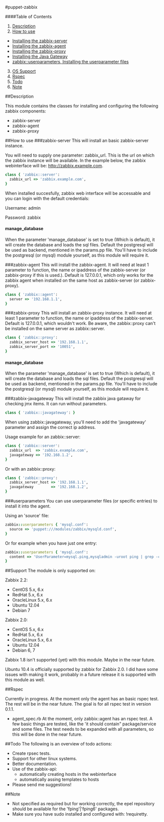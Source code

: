 #puppet-zabbix

####Table of Contents

1. [Description](#description)
2. [How to use](#how-to-use)
  * [Installing the zabbix-server](#zabbix-server)
  * [Installing the zabbix-agent](#zabbix-agent)
  * [Installing the zabbix-proxy](#zabbix-proxy)
  * [Installing the Java Gateway](#zabbix-javagateway)
  * [zabbix::userparameters, Installing the userparameter files](#userparameters)
3. [OS Support](#support)
4. [Rspec](#rspec)
5. [Todo](#todo)
5. [Note](#note)

##Description

This module contains the classes for installing and configuring the following zabbix components:

  - zabbix-server
  - zabbix-agent
  - zabbix-proxy

##How to use
###zabbix-server
This will install an basic zabbix-server instance. 

You will need to supply one parameter: zabbix_url. This is the url on which the zabbix instance will be available. In the example below, the zabbix webinterface will be: http://zabbix.example.com. 

```ruby
class { 'zabbix::server':
  zabbix_url => 'zabbix.example.com',
}
```

When installed succesfully, zabbix web interface will be accessable and you can login with the default credentials:

Username: admin

Password: zabbix

#### manage_database
When the parameter 'manage_database' is set to true (Which is default), it will create the database and loads the sql files. Default the postgresql will be used as backend, mentioned in the params.pp file. You'll have to include the postgresql (or mysql) module yourself, as this module will require it.

###zabbix-agent
This will install the zabbix-agent. It will need at least 1 parameter to function, the name or ipaddress of the zabbix-server (or zabbix-proxy if this is used.). Default is 127.0.0.1, which only works for the zabbix agent when installed on the same host as zabbix-server (or zabbix-proxy).

```ruby
class { 'zabbix::agent':
  server => '192.168.1.1',
}
```

###zabbix-proxy
This will install an zabbix-proxy instance. It will need at least 1 parameter to function, the name or ipaddress of the zabbix-server. Default is 127.0.0.1, which wouldn't work. Be aware, the zabbix::proxy can't be installed on the same server as zabbix::server. 

```ruby
class { 'zabbix::proxy':
  zabbix_server_host => '192.168.1.1',
  zabbix_server_port => '10051',
}
```

#### manage_database
When the parameter 'manage_database' is set to true (Which is default), it will create the database and loads the sql files. Default the postgresql will be used as backend, mentioned in the params.pp file. You'll have to include the postgresql (or mysql) module yourself, as this module will require it.

###zabbix-javagateway
This will install the zabbix java gataway for checking jmx items. It can run without parameters.

```ruby
class { 'zabbix::javagateway': }
```

When using zabbix::javagateway, you'll need to add the 'javagateway' parameter and assign the correct ip address.

Usage example for an zabbix::server:

```ruby
class { 'zabbix::server':
  zabbix_url  => 'zabbix.example.com', 
  javagateway => '192.168.1.2',
}
```

Or with an zabbix::proxy:

```ruby
class { 'zabbix::proxy':
  zabbix_server_host => '192.168.1.1', 
  javagateway        => '192.168.1.2',
}
```

###userparameters
You can use userparameter files (or specific entries) to install it into the agent.

Using an 'source' file:

```ruby
zabbix::userparameters { 'mysql.conf':
  source => 'puppet:///modules/zabbix/mysqld.conf',
}
```

Or for example when you have just one entry:

```ruby
zabbix::userparameters { 'mysql.conf':
  content => 'UserParameter=mysql.ping,mysqladmin -uroot ping | grep -c alive',
}
```

##Support
The module is only supported on:

Zabbix 2.2:

  * CentOS 5.x, 6.x
  * RedHat 5.x, 6.x
  * OracleLinux 5.x, 6.x
  * Ubuntu 12.04
  * Debian 7

Zabbix 2.0:

  * CentOS 5.x, 6.x
  * RedHat 5.x, 6.x
  * OracleLinux 5.x, 6.x
  * Ubuntu 12.04
  * Debian 6, 7


Zabbix 1.8 isn't supported (yet) with this module. Maybe in the near future.

Ubuntu 10.4 is officially supported by zabbix for Zabbix 2.0. I did have some issues with making it work, probably in a future release it is supported with this module as well.

##Rspec

Currently in progress. At the moment only the agent has an basic rspec test. The rest will be in the near future. The goal is for all rspec test in version 0.1.1.

* agent_spec.rb
At the moment, only zabbix::agent has an rspec test. A few basic things are tested, like the 'it should contain" package/service and some files. The test needs to be expanded with all parameters, so this will be done in the near future.

##Todo
The following is an overview of todo actions:

  - Create rpsec tests.
  - Support for other linux systems.
  - Better documentation.
  - Use of the zabbix-api:
    - automatically creating hosts in the webinterface
    - automatically assing templates to hosts
  - Please send me suggestions! 


##Note

*	Not specified as required but for working correctly, the epel repository should be available for the 'fping'|'fping6' packages.
*	Make sure you have sudo installed and configured with: !requiretty.